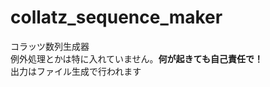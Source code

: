 # collatz_sequence_maker
コラッツ数列生成器<br>
例外処理とかは特に入れていません。<b>何が起きても自己責任で！</b><br>
出力はファイル生成で行われます<br>
